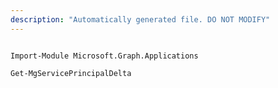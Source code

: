```yaml
---
description: "Automatically generated file. DO NOT MODIFY"
---
```


```powershellv1

Import-Module Microsoft.Graph.Applications

Get-MgServicePrincipalDelta

```